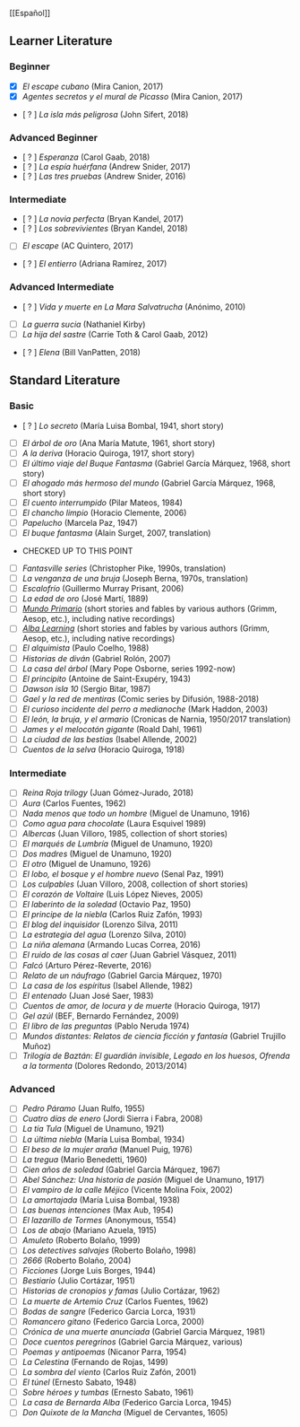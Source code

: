  [[Español]]
## Learner Literature

### Beginner
* [x] _El escape cubano_ (Mira Canion, 2017)  
* [x] _Agentes secretos y el mural de Picasso_ (Mira Canion, 2017)  
* [ ? ] _La isla más peligrosa_ (John Sifert, 2018)  

### Advanced Beginner
* [ ? ] _Esperanza_ (Carol Gaab, 2018)  
* [ ? ] _La espía huérfana_ (Andrew Snider, 2017)
* [ ? ] _Las tres pruebas_ (Andrew Snider, 2016)  

### Intermediate
* [ ? ] _La novia perfecta_ (Bryan Kandel, 2017)  
* [ ? ] _Los sobrevivientes_ (Bryan Kandel, 2018)  
* [ ] _El escape_ (AC Quintero, 2017)  
* [ ? ] _El entierro_ (Adriana Ramírez, 2017)  

### Advanced Intermediate
* [ ? ] _Vida y muerte en La Mara Salvatrucha_ (Anónimo, 2010)  
* [ ] _La guerra sucia_ (Nathaniel Kirby)  
* [ ] _La hija del sastre_ (Carrie Toth & Carol Gaab, 2012)  
* [ ? ] _Elena_ (Bill VanPatten, 2018)

## Standard Literature

### Basic
* [ ? ] _Lo secreto_ (María Luisa Bombal, 1941, short story)
* [ ] _El árbol de oro_ (Ana María Matute, 1961, short story)
* [ ] _A la deriva_ (Horacio Quiroga, 1917, short story)
* [ ] _El último viaje del Buque Fantasma_ (Gabriel García Márquez, 1968, short story)
* [ ] _El ahogado más hermoso del mundo_ (Gabriel García Márquez, 1968, short story)
* [ ] _El cuento interrumpido_ (Pilar Mateos, 1984)
* [ ] _El chancho limpio_ (Horacio Clemente, 2006)
* [ ] _Papelucho_ (Marcela Paz, 1947)
* [ ] _El buque fantasma_ (Alain Surget, 2007, translation)
* CHECKED UP TO THIS POINT
* [ ] _Fantasville series_ (Christopher Pike, 1990s, translation)
* [ ] _La venganza de una bruja_ (Joseph Berna, 1970s, translation)
* [ ] _Escalofrío_ (Guillermo Murray Prisant, 2006)
* [ ] _La edad de oro_ (José Martí, 1889)
* [ ] _[Mundo Primario](https://www.mundoprimaria.com/)_ (short stories and fables by various authors (Grimm, Aesop, etc.), including native recordings)
* [ ] _[Alba Learning](https://albalearning.com/audiolibros/cuentos/)_ (short stories and fables by various authors (Grimm, Aesop, etc.), including native recordings)
* [ ] _El alquimista_ (Paulo Coelho, 1988)
* [ ] _Historias de diván_ (Gabriel Rolón, 2007)
* [ ] _La casa del árbol_ (Mary Pope Osborne, series 1992-now)
* [ ] _El principito_ (Antoine de Saint-Exupéry, 1943)
* [ ] _Dawson isla 10_ (Sergio Bitar, 1987)
* [ ] _Gael y la red de mentiras_ (Comic series by Difusión, 1988-2018)
* [ ] _El curioso incidente del perro a medianoche_ (Mark Haddon, 2003)
* [ ] _El león, la bruja, y el armario_ (Cronicas de Narnia, 1950/2017 translation)
* [ ] _James y el melocotón gigante_ (Roald Dahl, 1961)
* [ ] _La ciudad de las bestias_ (Isabel Allende, 2002)
* [ ] _Cuentos de la selva_ (Horacio Quiroga, 1918)

### Intermediate
* [ ] _Reina Roja trilogy_ (Juan Gómez-Jurado, 2018)
* [ ] _Aura_ (Carlos Fuentes, 1962)
* [ ] _Nada menos que todo un hombre_ (Miguel de Unamuno, 1916)
* [ ] _Como agua para chocolate_ (Laura Esquivel 1989)
* [ ] _Albercas_ (Juan Villoro, 1985, collection of short stories)
* [ ] _El marqués de Lumbría_ (Miguel de Unamuno, 1920)
* [ ] _Dos madres_ (Miguel de Unamuno, 1920)
* [ ] _El otro_ (Miguel de Unamuno, 1926)
* [ ] _El lobo, el bosque y el hombre nuevo_ (Senal Paz, 1991)
* [ ] _Los culpables_ (Juan Villoro, 2008, collection of short stories)
* [ ] _El corazón de Voltaire_ (Luis López Nieves, 2005)
* [ ] _El laberinto de la soledad_ (Octavio Paz, 1950)
* [ ] _El principe de la niebla_ (Carlos Ruiz Zafón, 1993)
* [ ] _El blog del inquisidor_ (Lorenzo Silva, 2011)
* [ ] _La estrategia del agua_ (Lorenzo Silva, 2010)
* [ ] _La niña alemana_ (Armando Lucas Correa, 2016)
* [ ] _El ruido de las cosas al caer_ (Juan Gabriel Vásquez, 2011)
* [ ] _Falcó_ (Arturo Pérez-Reverte, 2016)
* [ ] _Relato de un náufrago_ (Gabriel Garcia Márquez, 1970)
* [ ] _La casa de los espíritus_ (Isabel Allende, 1982)
* [ ] _El entenado_ (Juan José Saer, 1983)
* [ ] _Cuentos de amor, de locura y de muerte_ (Horacio Quiroga, 1917)
* [ ] _Gel azúl_ (BEF, Bernardo Fernández, 2009)
* [ ] _El libro de las preguntas_ (Pablo Neruda 1974)
* [ ] _Mundos distantes: Relatos de ciencia ficción y fantasía_ (Gabriel Trujillo Muñoz)
* [ ] _Trilogía de Baztán_: _El guardián invisible_, _Legado en los huesos_, _Ofrenda a la tormenta_ (Dolores Redondo, 2013/2014)

### Advanced
* [ ] _Pedro Páramo_ (Juan Rulfo, 1955)
* [ ] _Cuatro días de enero_ (Jordi Sierra i Fabra, 2008)
* [ ] _La tía Tula_ (Miguel de Unamuno, 1921)
* [ ] _La última niebla_ (María Luisa Bombal, 1934)
* [ ] _El beso de la mujer araña_ (Manuel Puig, 1976)
* [ ] _La tregua_ (Mario Benedetti, 1960)
* [ ] _Cien años de soledad_ (Gabriel Garcia Márquez, 1967)
* [ ] _Abel Sánchez: Una historia de pasión_ (Miguel de Unamuno, 1917)
* [ ] _El vampiro de la calle Méjico_ (Vicente Molina Foix, 2002)
* [ ] _La amortajada_ (María Luisa Bombal, 1938)
* [ ] _Las buenas intenciones_ (Max Aub, 1954)
* [ ] _El lazarillo de Tormes_ (Anonymous, 1554)
* [ ] _Los de abajo_ (Mariano Azuela, 1915)
* [ ] _Amuleto_ (Roberto Bolaño, 1999)
* [ ] _Los detectives salvajes_ (Roberto Bolaño, 1998)
* [ ] _2666_ (Roberto Bolaño, 2004)
* [ ] _Ficciones_ (Jorge Luis Borges, 1944)
* [ ] _Bestiario_ (Julio Cortázar, 1951)
* [ ] _Historias de cronopios y famas_ (Julio Cortázar, 1962)
* [ ] _La muerte de Artemio Cruz_ (Carlos Fuentes, 1962)
* [ ] _Bodas de sangre_ (Federico Garcia Lorca, 1931)
* [ ] _Romancero gitano_ (Federico Garcia Lorca, 2000)
* [ ] _Crónica de una muerte anunciada_ (Gabriel Garcia Márquez, 1981)
* [ ] _Doce cuentos peregrinos_ (Gabriel Garcia Márquez, various)
* [ ] _Poemas y antipoemas_ (Nicanor Parra, 1954)
* [ ] _La Celestina_ (Fernando de Rojas, 1499)
* [ ] _La sombra del viento_ (Carlos Ruiz Zafón, 2001)
* [ ] _El túnel_ (Ernesto Sabato, 1948)
* [ ] _Sobre héroes y tumbas_ (Ernesto Sabato, 1961)
* [ ] _La casa de Bernarda Alba_ (Federico Garcia Lorca, 1945)
* [ ] _Don Quixote de la Mancha_ (Miguel de Cervantes, 1605)
